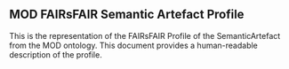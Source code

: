 ## MOD FAIRsFAIR Semantic Artefact Profile

This is the representation of the FAIRsFAIR Profile of the SemanticArtefact from the MOD ontology. This document provides a human-readable description of the profile.
